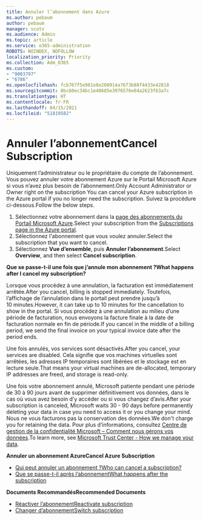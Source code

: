 ```yaml
---
title: Annuler l’abonnement dans Azure
ms.author: pebaum
author: pebaum
manager: scotv
ms.audience: Admin
ms.topic: article
ms.service: o365-administration
ROBOTS: NOINDEX, NOFOLLOW
localization_priority: Priority
ms.collection: Adm_O365
ms.custom:
- "9003797"
- "6786"
ms.openlocfilehash: fcb767f5e981e8e208914a76f3b88f4433e42818
ms.sourcegitcommit: 8bc60ec34bc1e40685e3976576e04a2623f63a7c
ms.translationtype: HT
ms.contentlocale: fr-FR
ms.lasthandoff: 04/15/2021
ms.locfileid: "51819582"
---
```

# <a name="cancel-subscription"></a><span data-ttu-id="dcfd0-102">Annuler l’abonnement</span><span class="sxs-lookup"><span data-stu-id="dcfd0-102">Cancel Subscription</span></span>

<span data-ttu-id="dcfd0-103">Uniquement l’administrateur ou le propriétaire du compte de l’abonnement. Vous pouvez annuler votre abonnement Azure sur le Portail Microsoft Azure si vous n’avez plus besoin de l’abonnement.</span><span class="sxs-lookup"><span data-stu-id="dcfd0-103">Only Account Administrator or Owner right on the subscription You can cancel your Azure subscription in the Azure portal if you no longer need the subscription.</span></span> <span data-ttu-id="dcfd0-104">Suivez la procédure ci-dessous.</span><span class="sxs-lookup"><span data-stu-id="dcfd0-104">Follow the below steps.</span></span>

1. <span data-ttu-id="dcfd0-105">Sélectionnez votre abonnement dans la [page des abonnements du Portail Microsoft Azure](https://portal.azure.com/#blade/Microsoft_Azure_Billing/SubscriptionsBlade).</span><span class="sxs-lookup"><span data-stu-id="dcfd0-105">Select your subscription from the [Subscriptions page in the Azure portal](https://portal.azure.com/#blade/Microsoft_Azure_Billing/SubscriptionsBlade).</span></span>
2. <span data-ttu-id="dcfd0-106">Sélectionnez l'abonnement que vous voulez annuler.</span><span class="sxs-lookup"><span data-stu-id="dcfd0-106">Select the subscription that you want to cancel.</span></span>
3. <span data-ttu-id="dcfd0-107">Sélectionnez **Vue d’ensemble**, puis **Annuler l’abonnement**.</span><span class="sxs-lookup"><span data-stu-id="dcfd0-107">Select **Overview**, and then select **Cancel subscription**.</span></span>

<span data-ttu-id="dcfd0-108">**Que se passe-t-il une fois que j’annule mon abonnement ?**</span><span class="sxs-lookup"><span data-stu-id="dcfd0-108">**What happens after I cancel my subscription?**</span></span>

<span data-ttu-id="dcfd0-109">Lorsque vous procédez à une annulation, la facturation est immédiatement arrêtée.</span><span class="sxs-lookup"><span data-stu-id="dcfd0-109">After you cancel, billing is stopped immediately.</span></span> <span data-ttu-id="dcfd0-110">Toutefois, l’affichage de l’annulation dans le portail peut prendre jusqu’à 10 minutes.</span><span class="sxs-lookup"><span data-stu-id="dcfd0-110">However, it can take up to 10 minutes for the cancellation to show in the portal.</span></span> <span data-ttu-id="dcfd0-111">Si vous procédez à une annulation au milieu d’une période de facturation, nous envoyons la facture finale à la date de facturation normale en fin de période.</span><span class="sxs-lookup"><span data-stu-id="dcfd0-111">If you cancel in the middle of a billing period, we send the final invoice on your typical invoice date after the period ends.</span></span>

<span data-ttu-id="dcfd0-112">Une fois annulés, vos services sont désactivés.</span><span class="sxs-lookup"><span data-stu-id="dcfd0-112">After you cancel, your services are disabled.</span></span> <span data-ttu-id="dcfd0-113">Cela signifie que vos machines virtuelles sont arrêtées, les adresses IP temporaires sont libérées et le stockage est en lecture seule.</span><span class="sxs-lookup"><span data-stu-id="dcfd0-113">That means your virtual machines are de-allocated, temporary IP addresses are freed, and storage is read-only.</span></span>

<span data-ttu-id="dcfd0-114">Une fois votre abonnement annulé, Microsoft patiente pendant une période de 30 à 90 jours avant de supprimer définitivement vos données, dans le cas où vous avez besoin d’y accéder ou si vous changez d’avis.</span><span class="sxs-lookup"><span data-stu-id="dcfd0-114">After your subscription is canceled, Microsoft waits 30 - 90 days before permanently deleting your data in case you need to access it or you change your mind.</span></span> <span data-ttu-id="dcfd0-115">Nous ne vous facturons pas la conservation des données.</span><span class="sxs-lookup"><span data-stu-id="dcfd0-115">We don't charge you for retaining the data.</span></span> <span data-ttu-id="dcfd0-116">Pour plus d’informations, consultez [Centre de gestion de la confidentialité Microsoft – Comment nous gérons vos données](https://go.microsoft.com/fwLink/p/?LinkID=822930&clcid=0x409).</span><span class="sxs-lookup"><span data-stu-id="dcfd0-116">To learn more, see [Microsoft Trust Center - How we manage your data](https://go.microsoft.com/fwLink/p/?LinkID=822930&clcid=0x409).</span></span>

<span data-ttu-id="dcfd0-117">**Annuler un abonnement Azure**</span><span class="sxs-lookup"><span data-stu-id="dcfd0-117">**Cancel Azure Subscription**</span></span>

- [<span data-ttu-id="dcfd0-118">Qui peut annuler un abonnement ?</span><span class="sxs-lookup"><span data-stu-id="dcfd0-118">Who can cancel a subscription?</span></span>](https://docs.microsoft.com/azure/billing/billing-how-to-cancel-azure-subscription?WT.mc_id=Portal-Microsoft_Azure_Support#who-can-cancel-a-subscription)
- [<span data-ttu-id="dcfd0-119">Que se passe-t-il après l’abonnement</span><span class="sxs-lookup"><span data-stu-id="dcfd0-119">What happens after the subscription</span></span>](https://docs.microsoft.com/azure/billing/billing-how-to-cancel-azure-subscription?WT.mc_id=Portal-Microsoft_Azure_Support#what-happens-after-i-cancel-my-subscription)

<span data-ttu-id="dcfd0-120">**Documents Recommandés**</span><span class="sxs-lookup"><span data-stu-id="dcfd0-120">**Recommended Documents**</span></span>

- [<span data-ttu-id="dcfd0-121">Réactiver l’abonnement</span><span class="sxs-lookup"><span data-stu-id="dcfd0-121">Reactivate subscription</span></span>](https://docs.microsoft.com/azure/billing/billing-how-to-cancel-azure-subscription?WT.mc_id=Portal-Microsoft_Azure_Support#reactivate-subscription)
- [<span data-ttu-id="dcfd0-122">Changer d’abonnement</span><span class="sxs-lookup"><span data-stu-id="dcfd0-122">Switch subscription</span></span>](https://docs.microsoft.com/azure/billing/billing-how-to-switch-azure-offer?WT.mc_id=Portal-Microsoft_Azure_Support)